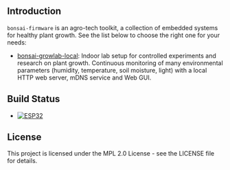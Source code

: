 ## Introduction

`bonsai-firmware` is an agro-tech toolkit, a collection of embedded systems for healthy plant growth. See the list below to choose the right one for your needs:

- [bonsai-growlab-local](projects/bonsai-growlab-local/README.md): Indoor lab setup for controlled experiments and research on plant growth. Continuous monitoring of many environmental parameters (humidity, temperature, soil moisture, light) with a local HTTP web server, mDNS service and Web GUI.

## Build Status

- [![ESP32](https://github.com/open-control-systems/bonsai-firmware/actions/workflows/esp32.yml/badge.svg)](https://github.com/open-control-systems/bonsai-firmware/actions/workflows/esp32.yml)

## License

This project is licensed under the MPL 2.0 License - see the LICENSE file for details.
